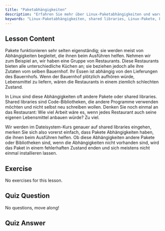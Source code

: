 ```yaml
---
title: "Paketabhängigkeiten"
description: "Erfahren Sie mehr über Linux-Paketabhängigkeiten und warum sie für die Softwareinstallation entscheidend sind. Verstehen Sie shared libraries und vermeiden Sie beschädigte Pakete. Beginnen Sie Ihre Linux-Reise!"
keywords: "Linux-Paketabhängigkeiten, shared libraries, Linux-Pakete, Paketverwaltung, Linux-Tutorial, Linux für Anfänger, Linux-Anleitung"
---
```


## Lesson Content

Pakete funktionieren sehr selten eigenständig; sie werden meist von Abhängigkeiten begleitet, die ihnen beim Ausführen helfen. Nehmen wir zum Beispiel an, wir haben eine Gruppe von Restaurants. Diese Restaurants bieten alle unterschiedliche Küchen an; sie beziehen jedoch alle ihre Zutaten vom selben Bauernhof. Ihr Essen ist abhängig von den Lieferungen des Bauernhofs. Wenn der Bauernhof plötzlich aufhören würde, Lebensmittel zu liefern, wären die Restaurants in einem ziemlich schlechten Zustand.

In Linux sind diese Abhängigkeiten oft andere Pakete oder shared libraries. Shared libraries sind Code-Bibliotheken, die andere Programme verwenden möchten und nicht selbst neu schreiben wollen. Denken Sie noch einmal an das Restaurant: Wie viel Arbeit wäre es, wenn jedes Restaurant auch seine eigenen Lebensmittel anbauen würde? Zu viel.

Wir werden im Dateisystem-Kurs genauer auf shared libraries eingehen, merken Sie sich also vorerst einfach, dass Pakete Abhängigkeiten haben, die ihnen beim Ausführen helfen. Ob diese Abhängigkeiten andere Pakete oder Bibliotheken sind, wenn die Abhängigkeiten nicht vorhanden sind, wird das Paket in einem fehlerhaften Zustand enden und sich meistens nicht einmal installieren lassen.

## Exercise

No exercises for this lesson.

## Quiz Question

No questions, move along!

## Quiz Answer
